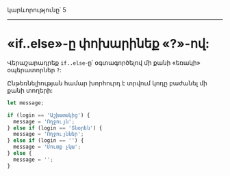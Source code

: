 կարևորությունը՝ 5

---

# «if..else»-ը փոխարինեք «?»-ով:

Վերաշարադրեք `if..else`-ը՝ օգտագործելով մի քանի «եռակի» օպերատորներ `?`:

Ընթեռնելիության համար խորհուրդ է տրվում կոդը բաժանել մի քանի տողերի:

```js
let message;

if (login == 'Աշխատակից') {
  message = 'Ողջույն';
} else if (login == 'Տնօրեն') {
  message = 'Ողջույններ';
} else if (login == '') {
  message = 'Մուտք չկա';
} else {
  message = '';
}
```
